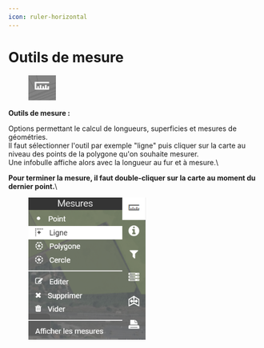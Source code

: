 ```yaml
---
icon: ruler-horizontal
---
```


# Outils de mesure

<figure><img src="../../../../img/espace_outils_mesure_btn.png" alt=""><figcaption></figcaption></figure>

**Outils de mesure :**

Options permettant le calcul de longueurs, superficies et mesures de géométries.\
Il faut sélectionner l'outil par exemple "ligne" puis cliquer sur la carte au niveau des points de la polygone qu'on souhaite mesurer.\
Une infobulle affiche alors avec la longueur au fur et à mesure.\


**Pour terminer la mesure, il faut double-cliquer sur la carte au moment du dernier point.**\


<figure><img src="../../../../img/espace_outils_mesure.png" alt="" width="235"><figcaption></figcaption></figure>

